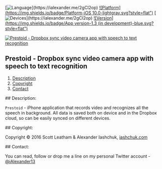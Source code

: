 [![Language](https://img.shields.io/badge/Swift-3.0-orange.svg?style=flat")](https://ialexander.me/2gCl2op)
[![Platform](https://img.shields.io/badge/Platform-iOS 10.0-lightgray.svg?style=flat")](https://ialexander.me/2gCl2op)
[![Devices](https://img.shields.io/badge/Devices-iPhone-green.svg?style=flat")](https://ialexander.me/2gCl2op)
[![Version](https://img.shields.io/badge/App version-1.3 (in development)-blue.svg?style=flat")](https://ialexander.me/2gCl2op)

[![Prestoid - Dropbox sync video camera app with speech to text recognition](https://raw.githubusercontent.com/iAlexander/Prestoid/master/Header.jpg)](https://ialexander.me/2gCl2op)

## Prestoid - Dropbox sync video camera app with speech to text recognition
1. [Description](#description)
2. [Copyright](#copyright)
3. [Contact](#contact)

##<a name="description"> Description: </a>

```Prestoid``` - iPhone application that records video and recognizes all the speech in background. All data is saved both on device and in the Dropbox cloud, so can be easily synced on different devices.

##<a name="copyright"> Copyright: </a>

Copyright © 2016 Scott Leatham & Alexander Iashchuk, <a href="https://iashchuk.com">iashchuk.com</a>

##<a name="contact"> Contact: </a>

You can read, follow or drop me a line on my personal Twitter account - [@iAlexander13](https://twitter.com/iAlexander13)
